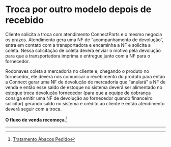 # Troca por outro modelo depois de recebido

Cliente solicita a troca com atendimento ConnectParts e o mesmo negocia os prazos.
Atendimento gera uma NF de “acompanhamento de devolução”, entra em contato com a transportadora e encaminha a NF e solicita a coleta. Nessa solicitação de coleta deverá enviar o motivo pela devolução para que a transportadora imprima e entregue junto com a NF para o fornecedor.

Rodonaves coleta a mercadoria no cliente e, chegando o produto no fornecedor, ele deverá nos comunicar o recebimento do produto para então a Connect gerar uma NF de devolução de mercadoria que “anulará” a NF de venda e então esse saldo de estoque no sistema deverá ser alimentado no estoque troca devolução fornecedor (para que a equipe de cobrança consiga emitir uma NF de devolução ao fornecedor quando financeiro solicitar) gerando saldo no sistema e crédito ao cliente e então atendimento deverá seguir com a troca.

**O fluxo de venda recomeça**.[^1]

---

[^1]: [Tratamento Ábacos Pedido](/chapter1/integracoes.md)

